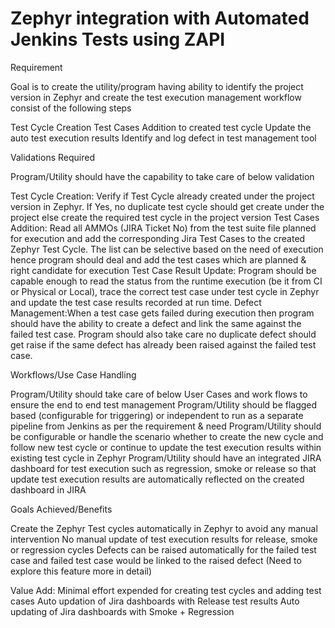 # Zephyr integration with Automated Jenkins Tests using ZAPI

Requirement

Goal is to create the utility/program having ability to identify the project version in Zephyr and create the test execution management workflow consist of the following steps

Test Cycle Creation
Test Cases Addition to created test cycle
Update the auto test execution results
Identify and log defect in test management tool

Validations Required

Program/Utility should have the capability to take care of below validation

Test Cycle Creation: Verify if Test Cycle already created under the project version in Zephyr. If Yes, no duplicate test cycle should get create under the project else create the required test cycle in the project version
Test Cases Addition: Read all AMMOs (JIRA Ticket No) from the test suite file planned for execution and add the corresponding Jira Test Cases to the created Zephyr Test Cycle. The list can be selective based on the need of execution hence program should deal and add the test cases which are planned & right candidate for execution
Test Case Result Update: Program should be capable enough to read the status from the runtime execution (be it from CI or Physical or Local), trace the correct test case under test cycle in Zephyr and update the test case results recorded at run time.
Defect Management:When a test case gets failed during execution then program should have the ability to create a defect and link the same against the failed test case. Program should also take care no duplicate defect should get raise if the same defect has already been raised against the failed test case.

Workflows/Use Case Handling

Program/Utility should take care of below User Cases and work flows to ensure the end to end test management
Program/Utility should be flagged based (configurable for triggering) or independent to run as a separate pipeline from Jenkins as per the requirement & need
Program/Utility should be configurable or handle the scenario whether to create the new cycle and follow new test cycle or continue to update the test execution results within existing test cycle in Zephyr
Program/Utility should have an integrated JIRA dashboard for test execution such as regression, smoke or release so that update test execution results are automatically reflected on the created dashboard in JIRA

Goals Achieved/Benefits

Create the Zephyr Test cycles automatically in Zephyr to avoid any manual intervention
No manual update of test execution results for release, smoke or regression cycles
Defects can be raised automatically for the failed test case and failed test case would be linked to the raised defect (Need to explore this feature more in detail)

Value Add:
Minimal effort expended for creating test cycles and adding test cases
Auto updation of Jira dashboards with Release test results
Auto updating of Jira dashboards with Smoke + Regression
